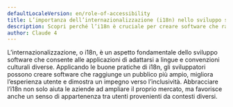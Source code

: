 ```yaml
---
defaultLocaleVersion: en/role-of-accessibility
title: L’importanza dell’internazionalizzazione (i18n) nello sviluppo software
description: Scopri perché l’i18n è cruciale per creare software che raggiunge un pubblico globale e offre un’esperienza utente inclusiva.
author: Claude 4
---
```

L’internazionalizzazione, o i18n, è un aspetto fondamentale dello sviluppo software che consente alle applicazioni di adattarsi a lingue e convenzioni culturali diverse. Applicando le buone pratiche di i18n, gli sviluppatori possono creare software che raggiunge un pubblico più ampio, migliora l’esperienza utente e dimostra un impegno verso l’inclusività. Abbracciare l’i18n non solo aiuta le aziende ad ampliare il proprio mercato, ma favorisce anche un senso di appartenenza tra utenti provenienti da contesti diversi.